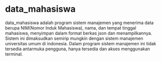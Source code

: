 # data_mahasiswa
data_mahasiswa adalah program sistem manajemen yang menerima data berupa NIM(Nomor Induk Mahasiswa), nama, dan tempat tinggal mahasiswa, menyimpan dalam format berkas json dan menampilkannya. Sistem ini dimaksudkan semirip mungkin dengan sistem manajemen universitas umum di indonesia. Dalam program sistem manajemen ini tidak tersedia antarmuka pengguna, hanya tersedia dan akses menggunakan terminal.
